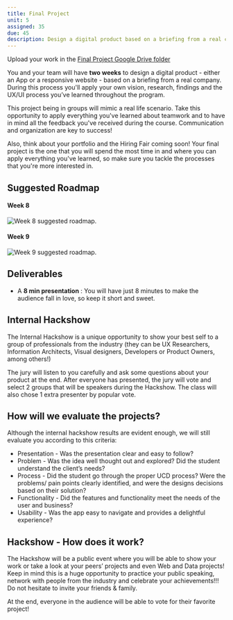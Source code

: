 ```yaml
---
title: Final Project
unit: 5
assigned: 35
due: 45
description: Design a digital product based on a briefing from a real company.
---
```

Upload your work in the [Final Project Google Drive folder](https://drive.google.com/drive/folders/1-7R-buKfhdpvib2KNYFiw9qhsmPqhjUj)

You and your team will have **two weeks** to design a digital product - either an App or a responsive website - based on a briefing from a real company. During this process you'll apply your own vision, research, findings and the UX/UI process you’ve learned throughout the program.

This project being in groups will mimic a real life scenario. Take this opportunity to apply everything you've learned about teamwork and to have in mind all the feedback you've received during the course. Communication and organization are key to success!

Also, think about your portfolio and the Hiring Fair coming soon! Your final project is the one that you will spend the most time in and where you can apply everything you've learned, so make sure you tackle the processes that you're more interested in.




Suggested Roadmap
--------

#### Week 8
<img src="/assets/images/week8_roadmap.png" alt="Week 8 suggested roadmap." />

#### Week 9
<img src="/assets/images/week9_roadmap.png" alt="Week 9 suggested roadmap." />


Deliverables
----------

- A **8 min presentation** : You will have just 8 minutes to make the audience fall in love, so keep it short and sweet.


Internal Hackshow
-------------

The Internal Hackshow is a unique opportunity to show your best self to a group of professionals from the industry (they can be UX Researchers, Information Architects, Visual designers, Developers or Product Owners, among others!)

The jury will listen to you carefully and ask some questions about your product at the end. After everyone has presented, the jury will vote and select 2 groups that will be speakers during the Hackshow. The class will also chose 1 extra presenter by popular vote.


## How will we evaluate the projects?

Although the internal hackshow results are evident enough, we will still evaluate you according to this criteria:

- Presentation - Was the presentation clear and easy to follow?
- Problem - Was the idea well thought out and explored? Did the student understand the client’s needs?
- Process - Did the student go through the proper UCD process? Were the problems/ pain points clearly identified, and were the designs decisions based on their solution?
- Functionality - Did the features and functionality meet the needs of the user and business?
- Usability - Was the app easy to navigate and provides a delightful experience?


## Hackshow - How does it work?

The Hackshow will be a public event where you will be able to show your work or take a look at your peers’ projects and even Web and Data projects! Keep in mind this is a huge opportunity to practice your public speaking, network with people from the industry and celebrate your achievements!!! Do not hesitate to invite your friends & family.

At the end, everyone in the audience will be able to vote for their favorite project!
